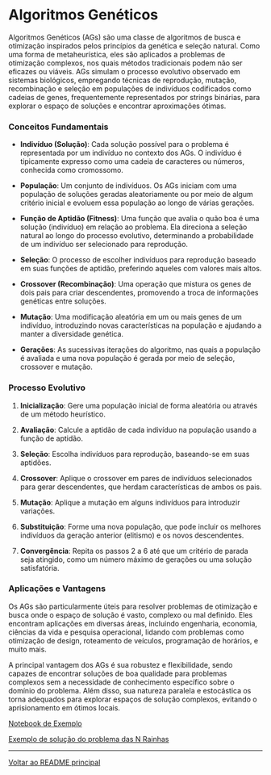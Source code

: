 # Algoritmos Genéticos

Algoritmos Genéticos (AGs) são uma classe de algoritmos de busca e otimização inspirados pelos princípios da genética e seleção natural. Como uma forma de metaheurística, eles são aplicados a problemas de otimização complexos, nos quais métodos tradicionais podem não ser eficazes ou viáveis. AGs simulam o processo evolutivo observado em sistemas biológicos, empregando técnicas de reprodução, mutação, recombinação e seleção em populações de indivíduos codificados como cadeias de genes, frequentemente representados por strings binárias, para explorar o espaço de soluções e encontrar aproximações ótimas.

### Conceitos Fundamentais

- **Indivíduo (Solução)**: Cada solução possível para o problema é representada por um indivíduo no contexto dos AGs. O indivíduo é tipicamente expresso como uma cadeia de caracteres ou números, conhecida como cromossomo.

- **População**: Um conjunto de indivíduos. Os AGs iniciam com uma população de soluções geradas aleatoriamente ou por meio de algum critério inicial e evoluem essa população ao longo de várias gerações.

- **Função de Aptidão (Fitness)**: Uma função que avalia o quão boa é uma solução (indivíduo) em relação ao problema. Ela direciona a seleção natural ao longo do processo evolutivo, determinando a probabilidade de um indivíduo ser selecionado para reprodução.

- **Seleção**: O processo de escolher indivíduos para reprodução baseado em suas funções de aptidão, preferindo aqueles com valores mais altos.

- **Crossover (Recombinação)**: Uma operação que mistura os genes de dois pais para criar descendentes, promovendo a troca de informações genéticas entre soluções.

- **Mutação**: Uma modificação aleatória em um ou mais genes de um indivíduo, introduzindo novas características na população e ajudando a manter a diversidade genética.

- **Gerações**: As sucessivas iterações do algoritmo, nas quais a população é avaliada e uma nova população é gerada por meio de seleção, crossover e mutação.

### Processo Evolutivo

1. **Inicialização**: Gere uma população inicial de forma aleatória ou através de um método heurístico.

2. **Avaliação**: Calcule a aptidão de cada indivíduo na população usando a função de aptidão.

3. **Seleção**: Escolha indivíduos para reprodução, baseando-se em suas aptidões.

4. **Crossover**: Aplique o crossover em pares de indivíduos selecionados para gerar descendentes, que herdam características de ambos os pais.

5. **Mutação**: Aplique a mutação em alguns indivíduos para introduzir variações.

6. **Substituição**: Forme uma nova população, que pode incluir os melhores indivíduos da geração anterior (elitismo) e os novos descendentes.

7. **Convergência**: Repita os passos 2 a 6 até que um critério de parada seja atingido, como um número máximo de gerações ou uma solução satisfatória.

### Aplicações e Vantagens

Os AGs são particularmente úteis para resolver problemas de otimização e busca onde o espaço de solução é vasto, complexo ou mal definido. Eles encontram aplicações em diversas áreas, incluindo engenharia, economia, ciências da vida e pesquisa operacional, lidando com problemas como otimização de design, roteamento de veículos, programação de horários, e muito mais.

A principal vantagem dos AGs é sua robustez e flexibilidade, sendo capazes de encontrar soluções de boa qualidade para problemas complexos sem a necessidade de conhecimento específico sobre o domínio do problema. Além disso, sua natureza paralela e estocástica os torna adequados para explorar espaços de solução complexos, evitando o aprisionamento em ótimos locais.

[Notebook de Exemplo](./metaheuristics.ipynb)

[Exemplo de solução do problema das N Rainhas](../ch1/exemplos/n-queen-problem.ipynb)

---

[Voltar ao README principal](../../README.md)
